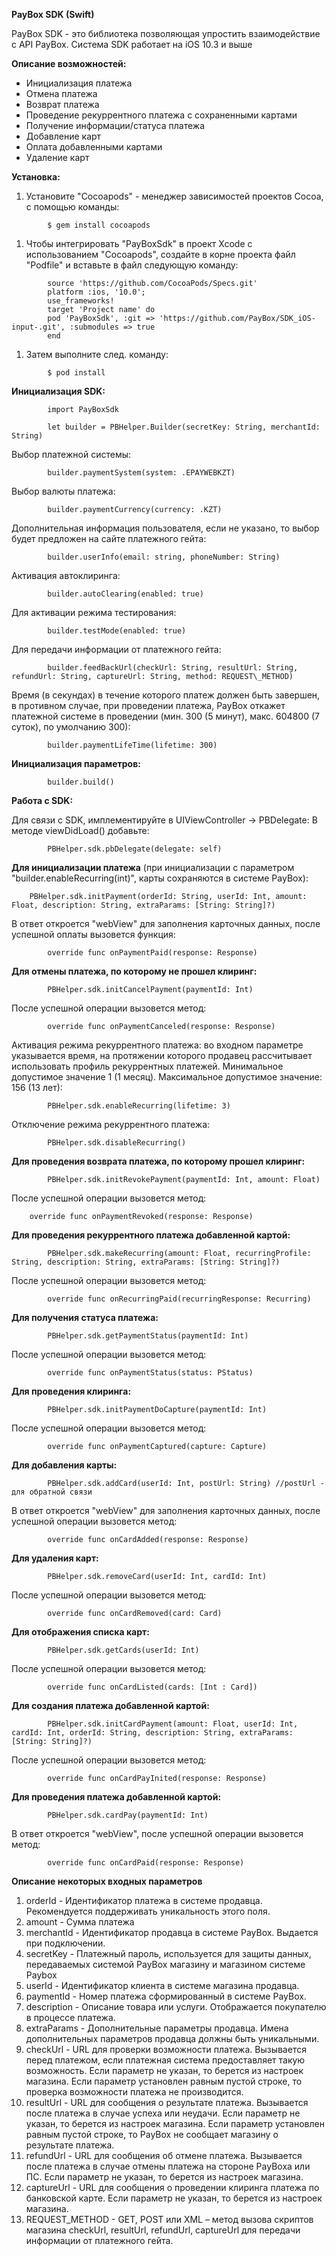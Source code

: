 **PayBox SDK (Swift)**

PayBox SDK - это библиотека позволяющая упростить взаимодействие с API PayBox. Система SDK работает на iOS 10.3 и выше

**Описание возможностей:**

- Инициализация платежа
- Отмена платежа
- Возврат платежа
- Проведение рекуррентного платежа с сохраненными картами
- Получение информации/статуса платежа
- Добавление карт
- Оплата добавленными картами
- Удаление карт

**Установка:**

1. Установите &quot;Cocoapods&quot; - менеджер зависимостей проектов Cocoa, с помощью команды:
```
        $ gem install cocoapods
```
1. Чтобы интегрировать &quot;PayBoxSdk&quot; в проект Xcode с использованием &quot;Cocoapods&quot;, создайте в корне проекта файл &quot;Podfile&quot; и вставьте в файл следующую команду:
```
        source 'https://github.com/CocoaPods/Specs.git' 
        platform :ios, '10.0';
        use_frameworks!
        target 'Project name' do
        pod 'PayBoxSdk', :git => 'https://github.com/PayBox/SDK_iOS-input-.git', :submodules => true
        end
```
1. Затем выполните след. команду:
```       
        $ pod install
```
**Инициализация SDK:**
```
        import PayBoxSdk

        let builder = PBHelper.Builder(secretKey: String, merchantId: String)
```
Выбор платежной системы:
```
        builder.paymentSystem(system: .EPAYWEBKZT)
```
Выбор валюты платежа:
```
        builder.paymentCurrency(currency: .KZT)
```
Дополнительная информация пользователя, если не указано, то выбор будет предложен на сайте платежного гейта:
```
        builder.userInfo(email: string, phoneNumber: String)
```
Активация автоклиринга:
```
        builder.autoClearing(enabled: true)
```
Для активации режима тестирования:
```
        builder.testMode(enabled: true)
```
Для передачи информации от платежного гейта:
```
        builder.feedBackUrl(checkUrl: String, resultUrl: String, refundUrl: String, captureUrl: String, method: REQUEST\_METHOD)
```
Время (в секундах) в течение которого платеж должен быть завершен, в противном случае, при проведении платежа, PayBox откажет платежной системе в проведении (мин. 300 (5 минут), макс. 604800 (7 суток), по умолчанию 300):
```
        builder.paymentLifeTime(lifetime: 300)
```

**Инициализация параметров:**
```
        builder.build()
```

**Работа с SDK:**

Для связи с SDK,  имплементируйте в UIViewController -> PBDelegate:
В методе viewDidLoad() добавьте:
```
        PBHelper.sdk.pbDelegate(delegate: self)
```
**Для инициализации платежа** (при инициализации с параметром &quot;builder.enableRecurring(int)&quot;, карты сохраняются в системе PayBox):

        PBHelper.sdk.initPayment(orderId: String, userId: Int, amount: Float, description: String, extraParams: [String: String]?)

В ответ откроется &quot;webView&quot; для заполнения карточных данных, после успешной оплаты вызовется функция:
```
        override func onPaymentPaid(response: Response)
```

**Для отмены платежа, по которому не прошел клиринг:**
```
        PBHelper.sdk.initCancelPayment(paymentId: Int)
```
После успешной операции вызовется метод:
```
        override func onPaymentCanceled(response: Response)
```
Активация режима рекуррентного платежа: во входном параметре указывается время, на протяжении которого продавец рассчитывает использовать профиль рекуррентных платежей. Минимальное допустимое значение 1 (1 месяц). Максимальное допустимое значение: 156 (13 лет):
```
        PBHelper.sdk.enableRecurring(lifetime: 3)
```
Отключение режима рекуррентного платежа:
```
        PBHelper.sdk.disableRecurring()
```

**Для проведения возврата платежа, по которому прошел клиринг:**
```
        PBHelper.sdk.initRevokePayment(paymentId: Int, amount: Float)
```
После успешной операции вызовется метод:

        override func onPaymentRevoked(response: Response)

**Для проведения рекуррентного платежа добавленной картой:**
```
        PBHelper.sdk.makeRecurring(amount: Float, recurringProfile: String, description: String, extraParams: [String: String]?)
```
После успешной операции вызовется метод:
```
        override func onRecurringPaid(recurringResponse: Recurring)
```

**Для получения статуса платежа:**
```
        PBHelper.sdk.getPaymentStatus(paymentId: Int)
```
После успешной операции вызовется метод:
```
        override func onPaymentStatus(status: PStatus)
```

**Для проведения клиринга:**
```
        PBHelper.sdk.initPaymentDoCapture(paymentId: Int)
```
После успешной операции вызовется метод:
```
        override func onPaymentCaptured(capture: Capture)
```

**Для добавления карты:**
```
        PBHelper.sdk.addCard(userId: Int, postUrl: String) //postUrl - для обратной связи
```
В ответ откроется &quot;webView&quot; для заполнения карточных данных, после успешной операции вызовется метод:
```
        override func onCardAdded(response: Response)
```

**Для удаления карт:**
```
        PBHelper.sdk.removeCard(userId: Int, cardId: Int)
```
После успешной операции вызовется метод:
```
        override func onCardRemoved(card: Card)
```

**Для отображения списка карт:**
```
        PBHelper.sdk.getCards(userId: Int)
```
После успешной операции вызовется метод:
```
        override func onCardListed(cards: [Int : Card])
```

**Для создания платежа добавленной картой:**
```
        PBHelper.sdk.initCardPayment(amount: Float, userId: Int, cardId: Int, orderId: String, description: String, extraParams: [String: String]?)
```
После успешной операции вызовется метод:
```
        override func onCardPayInited(response: Response)
```

**Для проведения платежа добавленной картой:**
```
        PBHelper.sdk.cardPay(paymentId: Int)
```
В ответ откроется &quot;webView&quot;, после успешной операции вызовется метод:
```
        override func onCardPaid(response: Response)
```

**Описание некоторых входных параметров**

1. orderId - Идентификатор платежа в системе продавца. Рекомендуется поддерживать уникальность этого поля.
2. amount - Сумма платежа
3. merchantId - Идентификатор продавца в системе PayBox. Выдается при подключении.
4. secretKey - Платежный пароль, используется для защиты данных, передаваемых системой PayBox магазину и магазином системе Paybox
5. userId - Идентификатор клиента в системе магазина продавца.
6. paymentId - Номер платежа сформированный в системе PayBox.
7. description - Описание товара или услуги. Отображается покупателю в процессе платежа.
8. extraParams - Дополнительные параметры продавца. Имена дополнительных параметров продавца должны быть уникальными. 
9. checkUrl - URL для проверки возможности платежа. Вызывается перед платежом, если платежная система предоставляет такую возможность. Если параметр не указан, то берется из настроек магазина. Если параметр установлен равным пустой строке, то проверка возможности платежа не производится.
10. resultUrl - URL для сообщения о результате платежа. Вызывается после платежа в случае успеха или неудачи. Если параметр не указан, то берется из настроек магазина. Если параметр установлен равным пустой строке, то PayBox не сообщает магазину о результате платежа.
11. refundUrl - URL для сообщения об отмене платежа. Вызывается после платежа в случае отмены платежа на стороне PayBoxа или ПС. Если параметр не указан, то берется из настроек магазина.
12. captureUrl - URL для сообщения о проведении клиринга платежа по банковской карте. Если параметр не указан, то берется из настроек магазина.
13. REQUEST_METHOD - GET, POST или XML – метод вызова скриптов магазина checkUrl, resultUrl, refundUrl, captureUrl для передачи информации от платежного гейта.
